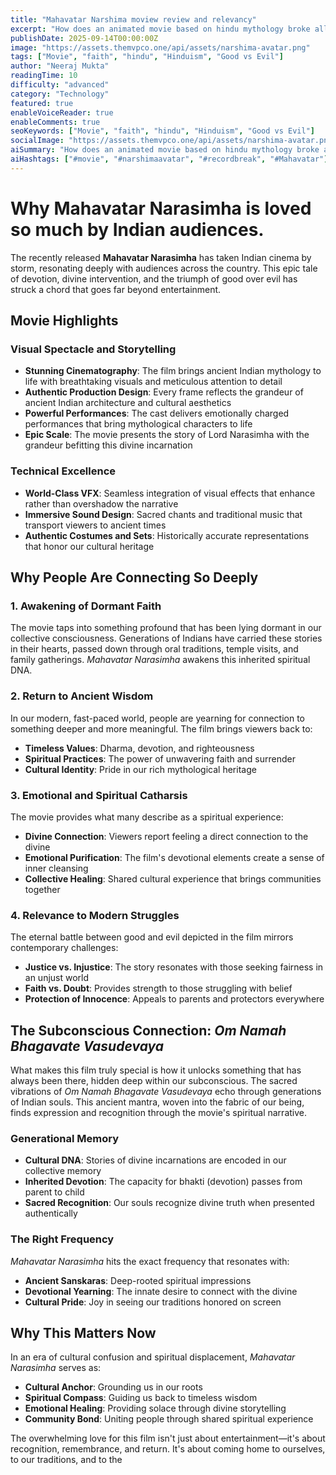 ```yaml
---
title: "Mahavatar Narshima moview review and relevancy"
excerpt: "How does an animated movie based on hindu mythology broke all the records of bollywood."
publishDate: 2025-09-14T00:00:00Z
image: "https://assets.themvpco.one/api/assets/narshima-avatar.png"
tags: ["Movie", "faith", "hindu", "Hinduism", "Good vs Evil"]
author: "Neeraj Mukta"
readingTime: 10
difficulty: "advanced"
category: "Technology"
featured: true
enableVoiceReader: true
enableComments: true
seoKeywords: ["Movie", "faith", "hindu", "Hinduism", "Good vs Evil"]
socialImage: "https://assets.themvpco.one/api/assets/narshima-avatar.png"
aiSummary: "How does an animated movie based on hindu mythology broke all the records of bollywood."
aiHashtags: ["#movie", "#narshimaavatar", "#recordbreak", "#Mahavatar"]
---
```



# Why Mahavatar Narasimha is loved so much by Indian audiences.

The recently released **Mahavatar Narasimha** has taken Indian cinema by storm, resonating deeply with audiences across the country. This epic tale of devotion, divine intervention, and the triumph of good over evil has struck a chord that goes far beyond entertainment.

## Movie Highlights

### Visual Spectacle and Storytelling
- **Stunning Cinematography**: The film brings ancient Indian mythology to life with breathtaking visuals and meticulous attention to detail
- **Authentic Production Design**: Every frame reflects the grandeur of ancient Indian architecture and cultural aesthetics
- **Powerful Performances**: The cast delivers emotionally charged performances that bring mythological characters to life
- **Epic Scale**: The movie presents the story of Lord Narasimha with the grandeur befitting this divine incarnation

### Technical Excellence
- **World-Class VFX**: Seamless integration of visual effects that enhance rather than overshadow the narrative
- **Immersive Sound Design**: Sacred chants and traditional music that transport viewers to ancient times
- **Authentic Costumes and Sets**: Historically accurate representations that honor our cultural heritage

## Why People Are Connecting So Deeply

### 1. **Awakening of Dormant Faith**
The movie taps into something profound that has been lying dormant in our collective consciousness. Generations of Indians have carried these stories in their hearts, passed down through oral traditions, temple visits, and family gatherings. *Mahavatar Narasimha* awakens this inherited spiritual DNA.

### 2. **Return to Ancient Wisdom**
In our modern, fast-paced world, people are yearning for connection to something deeper and more meaningful. The film brings viewers back to:
- **Timeless Values**: Dharma, devotion, and righteousness
- **Spiritual Practices**: The power of unwavering faith and surrender
- **Cultural Identity**: Pride in our rich mythological heritage

### 3. **Emotional and Spiritual Catharsis**
The movie provides what many describe as a spiritual experience:
- **Divine Connection**: Viewers report feeling a direct connection to the divine
- **Emotional Purification**: The film's devotional elements create a sense of inner cleansing
- **Collective Healing**: Shared cultural experience that brings communities together

### 4. **Relevance to Modern Struggles**
The eternal battle between good and evil depicted in the film mirrors contemporary challenges:
- **Justice vs. Injustice**: The story resonates with those seeking fairness in an unjust world
- **Faith vs. Doubt**: Provides strength to those struggling with belief
- **Protection of Innocence**: Appeals to parents and protectors everywhere

## The Subconscious Connection: *Om Namah Bhagavate Vasudevaya*

What makes this film truly special is how it unlocks something that has always been there, hidden deep within our subconscious. The sacred vibrations of *Om Namah Bhagavate Vasudevaya* echo through generations of Indian souls. This ancient mantra, woven into the fabric of our being, finds expression and recognition through the movie's spiritual narrative.

### Generational Memory
- **Cultural DNA**: Stories of divine incarnations are encoded in our collective memory
- **Inherited Devotion**: The capacity for bhakti (devotion) passes from parent to child
- **Sacred Recognition**: Our souls recognize divine truth when presented authentically

### The Right Frequency
*Mahavatar Narasimha* hits the exact frequency that resonates with:
- **Ancient Sanskaras**: Deep-rooted spiritual impressions
- **Devotional Yearning**: The innate desire to connect with the divine
- **Cultural Pride**: Joy in seeing our traditions honored on screen

## Why This Matters Now

In an era of cultural confusion and spiritual displacement, *Mahavatar Narasimha* serves as:
- **Cultural Anchor**: Grounding us in our roots
- **Spiritual Compass**: Guiding us back to timeless wisdom
- **Emotional Healing**: Providing solace through divine storytelling
- **Community Bond**: Uniting people through shared spiritual experience

The overwhelming love for this film isn't just about entertainment—it's about recognition, remembrance, and return. It's about coming home to ourselves, to our traditions, and to the